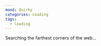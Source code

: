 ```yaml
---
mood: Quirky
categories: Loading
tags:
  - loading
---
```

Searching the farthest corners of the web…